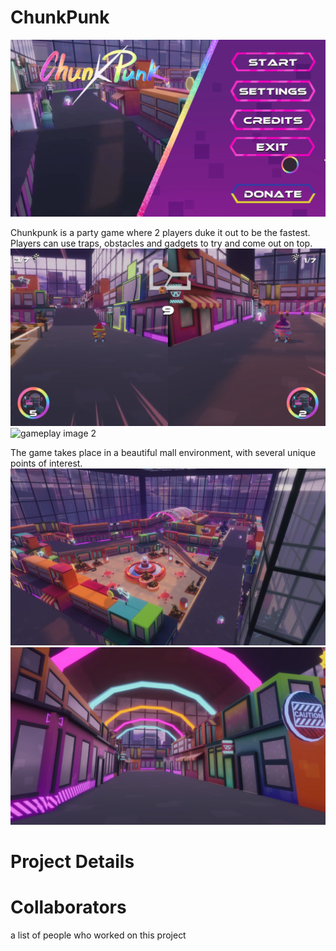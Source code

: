 # ChunkPunk
![Main Menu image](ReadMeImages/MainMenu.png?raw=true)


Chunkpunk is a party game where 2 players duke it out to be the fastest.
Players can use traps, obstacles and gadgets to try and come out on top.
![gameplay image 1](ReadMeImages/Gameplay1.png?raw=true)
![gameplay image 2](ReadMeImage/Gameplay2.png?raw=true)

The game takes place in a beautiful mall environment, with several unique points of interest.
![overview of the gameplay environment](ReadMeImages/CutsceneMapOverview.png?raw=true)
![subsection of the gameplay environment](ReadMeImages/CutsceneTunnel.png?raw=true)

# Project Details

# Collaborators
a list of people who worked on this project